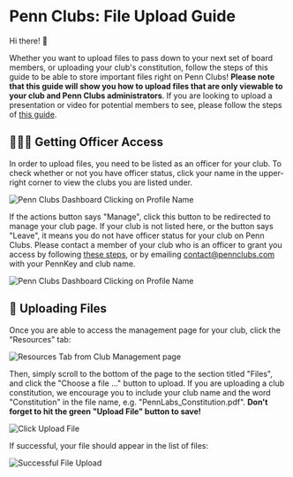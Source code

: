 # Penn Clubs: File Upload Guide

Hi there! 👋

Whether you want to upload files to pass down to your next set of board members, or uploading your club's constitution, follow the steps of this guide to be able to store important files right on Penn Clubs! **Please note that this guide will show you how to upload files that are only viewable to your club and Penn Clubs administrators**. If you are looking to upload a presentation or video for potential members to see, please follow the steps of [this guide](https://pennclubs.com/guides/media).

## 👩‍👧‍👦 Getting Officer Access

In order to upload files, you need to be listed as an officer for your club. To check whether or not you have officer status, click your name in the upper-right corner to view the clubs you are listed under.

![Penn Clubs Dashboard Clicking on Profile Name](Dashboard.png)

If the actions button says "Manage", click this button to be redirected to manage your club page. If your club is not listed here, or the button says "Leave", it means you do not have officer status for your club on Penn Clubs. Please contact a member of your club who is an officer to grant you access by following [these steps](https://pennclubs.com/guides/fair#managingmembers), or by emailing contact@pennclubs.com with your PennKey and club name.

![Penn Clubs Dashboard Clicking on Profile Name](Manage.png)

## 📎 Uploading Files

Once you are able to access the management page for your club, click the "Resources" tab:

![Resources Tab from Club Management page](Edit.png)

Then, simply scroll to the bottom of the page to the section titled "Files", and click the "Choose a file ..." button to upload. If you are uploading a club constitution, we encourage you to include your club name and the word "Constitution" in the file name, e.g. "PennLabs_Constitution.pdf". **Don't forget to hit the green "Upload File" button to save!**

![Click Upload File](File.png)

If successful, your file should appear in the list of files:

![Successful File Upload](Success.png)
